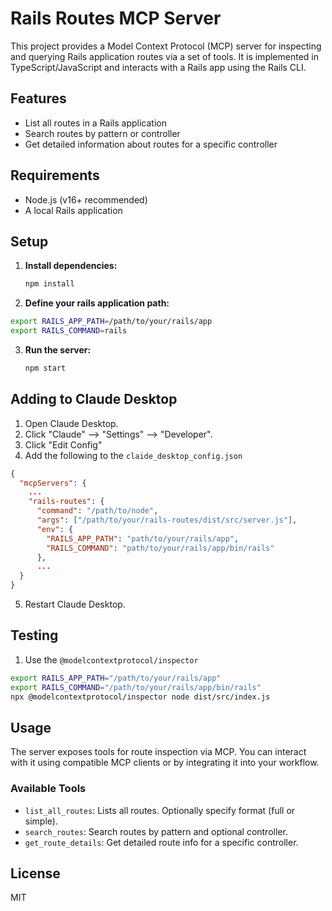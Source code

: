 # Rails Routes MCP Server

This project provides a Model Context Protocol (MCP) server for inspecting and querying Rails application routes via a set of tools. It is implemented in TypeScript/JavaScript and interacts with a Rails app using the Rails CLI.

## Features

- List all routes in a Rails application
- Search routes by pattern or controller
- Get detailed information about routes for a specific controller

## Requirements

- Node.js (v16+ recommended)
- A local Rails application

## Setup

1. **Install dependencies:**
   ```sh
   npm install
   ```
   
2. **Define your rails application path:**

```sh
export RAILS_APP_PATH=/path/to/your/rails/app
export RAILS_COMMAND=rails
```

3. **Run the server:**
   ```sh
   npm start
   ```
   
## Adding to Claude Desktop

1. Open Claude Desktop.
2. Click "Claude" --> "Settings" --> "Developer".
3. Click "Edit Config"
4. Add the following to the `claide_desktop_config.json`

```json
{
  "mcpServers": {
    ...
    "rails-routes": {
      "command": "/path/to/node",
      "args": ["/path/to/your/rails-routes/dist/src/server.js"],
      "env": {
        "RAILS_APP_PATH": "path/to/your/rails/app",
        "RAILS_COMMAND": "path/to/your/rails/app/bin/rails"
      },
      ...
  }
}
```

5. Restart Claude Desktop.

## Testing

1. Use the `@modelcontextprotocol/inspector`

```sh
export RAILS_APP_PATH="/path/to/your/rails/app"
export RAILS_COMMAND="/path/to/your/rails/app/bin/rails"
npx @modelcontextprotocol/inspector node dist/src/index.js
```
## Usage

The server exposes tools for route inspection via MCP. You can interact with it using compatible MCP clients or by integrating it into your workflow.

###  Available Tools

- `list_all_routes`: Lists all routes. Optionally specify format (full or simple).
- `search_routes`: Search routes by pattern and optional controller.
- `get_route_details`: Get detailed route info for a specific controller.

## License

MIT

